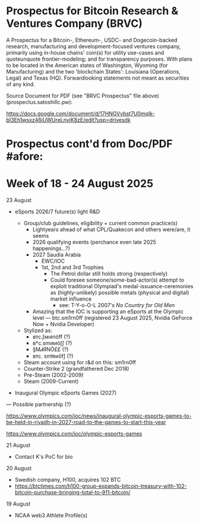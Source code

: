 # Prospectus for Bitcoin Research & Ventures Company (BRVC)

A Prospectus for a Bitcoin-, Ethereum-, USDC- and Dogecoin-backed research, manufacturing and development-focused ventures company, primarily using in-house chains' coin(s) for utility use-cases and quoteunquote frontier-modeling; and for transparency purposes.  With plans to be located in the American states of Washington, Wyoming (for Manufacturing) and the two 'blockchain States': Louisiana (Operations, Legal) and Texas (HQ).  Forwardlooking statements not meant as securities of any kind.

Source Document for PDF (see "BRVC Prospectus" file above) (prospectus.satoshillc.pw):

https://docs.google.com/document/d/17HNGVvbst7U0mqlk-bI3Eh1wsxz46iUWUreLnyiK8zE/edit?usp=drivesdk


# Prospectus cont'd from Doc/PDF #afore:

# Week of 18 - 24 August 2025

23 August

- eSports 2026/7 future(s) light R&D
    - Group/club guidelines, eligibility + current common practice(s)
        - Lightyears ahead of what CPL/Quakecon and others were/are, it seems
        - 2026 qualifying events (perchance even late 2025 happenings...?)
        - 2027 Saudia Arabia
            - EWC/IOC
            - 1st, 2nd and 3rd Trophies
                - The Petrol dollar still holds strong (respectively)
                - Could foresee someone/some-bad-actor(s) attempt to exploit traditional Olympiad's medal-issuance-ceremonies as (highly-unlikely) possible metals (physical and digital) market influence
                    - see: T-Y-o-O-L 2007's <i>No Country for Old Men</i>
        - Amazing that the IOC is supporting an eSports at the Olympic level
    — btc.sm1rn0ff (registered 23 August 2025, Nvidia GeForce Now + Nvidia Developer)
    - Stylized as:
        - втс.∫мıяпöff (?)
        - в†c.smıяиö∫∫ (?)
        - §MᏗЯΝÖ££ (?)
        - втс. smłяиőf∫ (?)
    - Steam account using for r&d on this: sm1rn0ff
    - Counter-Strike 2 (grandfathered Dec 2018)
    - Pre-Steam (2002-2009)
    - Steam (2009-Current)

- Inaugural Olympic eSports Games (2027)

— Possible partnership (?)

https://www.olympics.com/ioc/news/inaugural-olympic-esports-games-to-be-held-in-riyadh-in-2027-road-to-the-games-to-start-this-year

https://www.olympics.com/ioc/olympic-esports-games

21 August

- Contact K's PoC for bio

20 August

- Swedish company, H100, acquires 102 BTC
- https://btctimes.com/h100-group-expands-bitcoin-treasury-with-102-bitcoin-purchase-bringing-total-to-911-bitcoin/

19 August

- NCAA web3 Athlete Profile(s)
